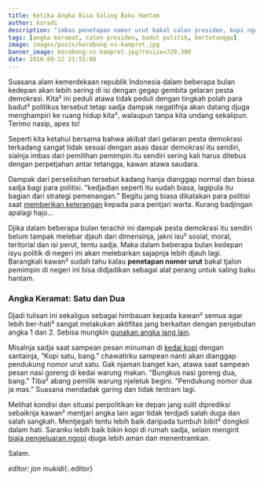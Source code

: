```yaml
---
title: Ketika Angka Bisa Saling Baku Hantam
author: koradi
description: "imbas penetapan nomor urut bakal calon presiden, kopi ngak boleh satu bang! Harus 2!"
tags: [angka keramat, calon presiden, badut politik, bertetangga]
image: images/posts/kecebong-vs-kampret.jpg
banner_image: kecebong-vs-kampret.jpg?resize=720,380
date: 2018-09-22 21:55:08
---
```

Suasana alam kemerdekaan republik Indonesia dalam beberapa bulan kedepan akan lebih sering di isi dengan gegap gembita gelaran pesta demokrasi.<!--more--> Kita² ini peduli atawa tidak peduli dengan tingkah polah para badut² politikus tersebut tetap sadja dampak negatifnja akan datang djuga menghampiri ke ruang hidup kita², walaupun tanpa kita undang sekalipun. Terimo nasip, apes to!

Seperti kita ketahui bersama bahwa akibat dari gelaran pesta demokrasi terkadang sangat tidak sesuai dengan asas dasar demokrasi itu sendiri, sialnja imbas dari pemilihan pemimpin itu sendiri sering kali harus ditebus dengan perpetjahan antar tetangga, kawan atawa saudara.
<!--
{% include video id="nBQ5l_Fi3yg" autoplay controls="no" provider="youtube" %}
-->
Dampak dari perselisihan tersebut kadang hanja dianggap normal dan biasa sadja bagi para politisi. “kedjadian seperti itu sudah biasa, lagipula itu bagian dari strategi pemenangan.” Begitu jang biasa dikatakan para politisi saat [memberikan keterangan](https://www.paciran.com/2018/09/15/sudah-merasa-djudjur.html) kepada para pentjari warta. Kurang badjingan apalagi hajo...

Djika dalam beberapa bulan terachir ini dampak pesta demokrasi itu sendiri belum tampak melebar djauh dari dimensinja, jakni isu² sosial, moral, teritorial dan isi perut, tentu sadja. Maka dalam beberapa bulan kedepan isyu politik di negeri ini akan melebarkan sajapnja lebih djauh lagi. Barangkali kawan²  sudah tahu kalau **penetapan nomor urut** bakal tjalon pemimpin di negeri ini bisa didjadikan sebagai alat perang untuk saling baku hantam.

### Angka Keramat: Satu dan Dua

Djadi tulisan ini sekaligus sebagai himbauan kepada kawan² semua agar lebih ber-hati² sangat melakukan aktifitas jang berkaitan dengan penjebutan angka 1 dan 2. Sebisa mungkin [gunakan angka jang lain](https://www.paciran.com/2018/09/21/angin-kehidupan-ada-tangan-tak-terlihat.html).

Misalnja sadja saat sampean pesan minuman di [kedai kopi](https://www.paciran.com/2018/09/08/jangan-paedo-kopi-manisku-lidah-kita-beda.html) dengan santainja, “Kopi satu, bang.” chawatirku sampean nanti akan dianggap pendukung nomor urut satu. Gak njaman banget kan, atawa saat sampean pesan nasi goreng di kedai warung makan. “Bungkus nasi goreng dua, bang.” Tiba² abang pemilik warung njeletuk begini. “Pendukung nomor dua ja mas.” Suasana mendadak garing dan tidak tentram lagi.

Melihat kondisi dan situasi perpolitikan ke depan jang sulit diprediksi sebaiknja kawan² mentjari angka lain agar tidak terdjadi salah duga dan salah sangkah. Mentjegah tentu lebih baik daripada tumbuh bibit² dongkol dalam hati. Saranku lebih baik bikin kopi di rumah sadja, selain mengirit [biaja pengeluaran ngopi](https://www.paciran.com/2018/09/10/nestapa-para-perjaka-di-bulan-buwuh.html) djuga lebih aman dan menentramkan.

Salam.

_editor: jon mukidi_{:.editor}
